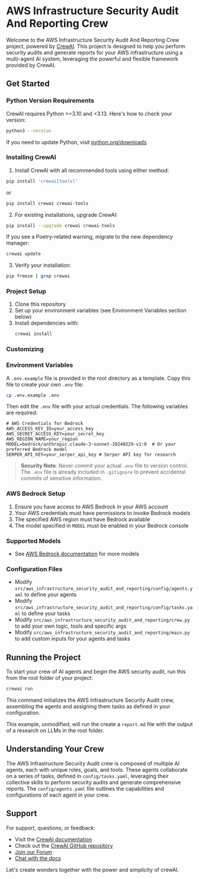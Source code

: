 # AWS Infrastructure Security Audit And Reporting Crew

Welcome to the AWS Infrastructure Security Audit And Reporting Crew project, powered by [CrewAI](https://crewai.com). This project is designed to help you perform security audits and generate reports for your AWS infrastructure using a multi-agent AI system, leveraging the powerful and flexible framework provided by CrewAI.

## Get Started

### Python Version Requirements

CrewAI requires Python >=3.10 and <3.13. Here's how to check your version:

```bash
python3 --version
```

If you need to update Python, visit [python.org/downloads](https://python.org/downloads)

### Installing CrewAI

1. Install CrewAI with all recommended tools using either method:

```bash
pip install 'crewai[tools]'
```
or
```bash
pip install crewai crewai-tools
```

2. For existing installations, upgrade CrewAI:

```bash
pip install --upgrade crewai crewai-tools
```

If you see a Poetry-related warning, migrate to the new dependency manager:
```bash
crewai update
```

3. Verify your installation:

```bash
pip freeze | grep crewai
```

### Project Setup

1. Clone this repository
2. Set up your environment variables (see Environment Variables section below)
3. Install dependencies with:
    ```bash
    crewai install
    ```

### Customizing
### Environment Variables

A `.env.example` file is provided in the root directory as a template. Copy this file to create your own `.env` file:

```bash
cp .env.example .env
```

Then edit the `.env` file with your actual credentials. The following variables are required:

```env
# AWS Credentials for Bedrock
AWS_ACCESS_KEY_ID=your_access_key
AWS_SECRET_ACCESS_KEY=your_secret_key
AWS_REGION_NAME=your_region
MODEL=bedrock/anthropic.claude-3-sonnet-20240229-v1:0  # Or your preferred Bedrock model
SERPER_API_KEY=your_serper_api_key # Serper API key for research
```

> **Security Note**: Never commit your actual `.env` file to version control. The `.env` file is already included in `.gitignore` to prevent accidental commits of sensitive information.

### AWS Bedrock Setup
1. Ensure you have access to AWS Bedrock in your AWS account
2. Your AWS credentials must have permissions to invoke Bedrock models
3. The specified AWS region must have Bedrock available
4. The model specified in `MODEL` must be enabled in your Bedrock console

### Supported Models
- See [AWS Bedrock documentation](https://docs.aws.amazon.com/bedrock/latest/userguide/model-ids-arns.html) for more models

### Configuration Files
- Modify `src/aws_infrastructure_security_audit_and_reporting/config/agents.yaml` to define your agents
- Modify `src/aws_infrastructure_security_audit_and_reporting/config/tasks.yaml` to define your tasks
- Modify `src/aws_infrastructure_security_audit_and_reporting/crew.py` to add your own logic, tools and specific args
- Modify `src/aws_infrastructure_security_audit_and_reporting/main.py` to add custom inputs for your agents and tasks

## Running the Project

To start your crew of AI agents and begin the AWS security audit, run this from the root folder of your project:

```bash
crewai run
```

This command initializes the AWS Infrastructure Security Audit crew, assembling the agents and assigning them tasks as defined in your configuration.

This example, unmodified, will run the create a `report.md` file with the output of a research on LLMs in the root folder.

## Understanding Your Crew

The AWS Infrastructure Security Audit crew is composed of multiple AI agents, each with unique roles, goals, and tools. These agents collaborate on a series of tasks, defined in `config/tasks.yaml`, leveraging their collective skills to perform security audits and generate comprehensive reports. The `config/agents.yaml` file outlines the capabilities and configurations of each agent in your crew.

## Support

For support, questions, or feedback:
- Visit the [CrewAI documentation](https://docs.crewai.com)
- Check out the [CrewAI GitHub repository](https://github.com/CrewAIInc/crewAI)
- [Join our Forum](https://commuity.crewai.com)
- [Chat with the docs](https://chatg.pt/DWjSBZn)

Let's create wonders together with the power and simplicity of crewAI.
